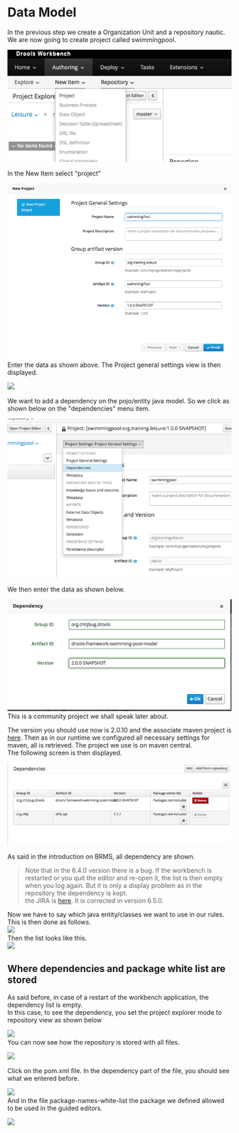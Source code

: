 # Data Model

In the previous step we create a Organization Unit and a repository nautic.\
We are now going to create project called swimmingpool.

![](<../.gitbook/assets/action01 (1).png>)

In the New Item select "project"

![](<../.gitbook/assets/action02 (1).png>)\
Enter the data as shown above. The Project general settings view is then displayed.

![](../.gitbook/assets/action03.png)

We want to add a dependency on the pojo/entity java model. So we click as shown below on the "dependencies" menu item.

![](<../.gitbook/assets/action04 (1).png>)

We then enter the data as shown below.

![](<../.gitbook/assets/action05 (1).png>)\
This is a community project we shall speak later about.

The version you should use now is 2.0.10 and the associate maven project is [here](https://github.com/chtiJBUG/drools-onboarding/tree/master/drools-framework-examples/drools-framework-swimming-pool-model). Then as in our runtime we configured all necessary settings for maven, all is retrieved. The project we use is on maven central.\
The following screen is then displayed.

![](<../.gitbook/assets/action06 (1).png>)

As said in the introduction on BRMS, all dependency are shown.

> Note that in the 6.4.0 version there is a bug. If the workbench is restarted or you quit the editor and re-open it, the list is then empty when you log again. But it is only a display problem as in the repository the dependency is kept.\
> the JIRA is [here](https://issues.jboss.org/browse/GUVNOR-2508). It is corrected in version 6.5.0.

Now we have to say which java entity/classes we want to use in our rules. This is then done as follows.\
![](../.gitbook/assets/action07.png)\
Then the list looks like this.\
![](../.gitbook/assets/action08.png)

## Where dependencies and package white list are stored

As said before, in case of a restart of the workbench application, the dependency list is empty.\
In this case, to see the dependency, you set the project explorer mode to repository view as shown below

![](../.gitbook/assets/action10.png)\
You can now see how the repository is stored with all files.

![](../.gitbook/assets/action11.png)

Click on the pom.xml file. In the dependency part of the file, you should see what we entered before.

![](../.gitbook/assets/action12.png)\
And in the file package-names-white-list the package we defined allowed to be used in the guided editors.

![](../.gitbook/assets/action13.png)
